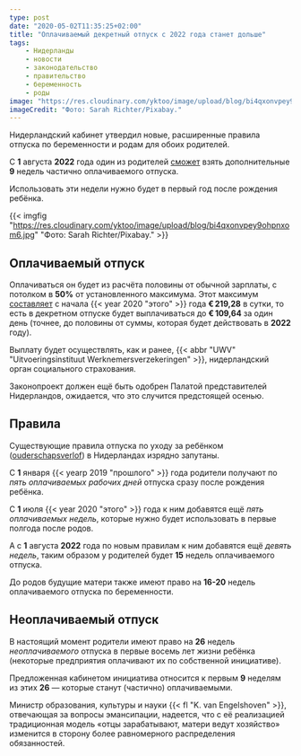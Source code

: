 ```yaml
---
type: post
date: "2020-05-02T11:35:25+02:00"
title: "Оплачиваемый декретный отпуск с 2022 года станет дольше"
tags:
    - Нидерланды
    - новости
    - законодательство
    - правительство
    - беременность
    - роды
image: "https://res.cloudinary.com/yktoo/image/upload/blog/bi4qxonvpey9ohpnxom6.jpg"
imageCredit: "Фото: Sarah Richter/Pixabay."
---
```


Нидерландский кабинет утвердил новые, расширенные правила отпуска по беременности и родам для обоих родителей.

С **1** августа **2022** года один из родителей [сможет](https://nos.nl/artikel/2332127-regeling-ouderschapsverlof-uitgebreid-vanaf-augustus-2022.html) взять дополнительные **9** недель частично оплачиваемого отпуска.

Использовать эти недели нужно будет в первый год после рождения ребёнка.

<!--more-->

{{< imgfig "https://res.cloudinary.com/yktoo/image/upload/blog/bi4qxonvpey9ohpnxom6.jpg" "Фото: Sarah Richter/Pixabay." >}}

## Оплачиваемый отпуск

Оплачиваться он будет из расчёта половины от обычной зарплаты, с потолком в **50%** от установленного максимума. Этот максимум [составляет](https://www.uwv.nl/particulieren/bedragen/detail/maximumdagloon) с начала {{< year 2020 "этого" >}} года **€ 219,28** в сутки, то есть в декретном отпуске будет выплачиваться до **€ 109,64** за один день (точнее, до половины от суммы, которая будет действовать в **2022** году).

Выплату будет осуществлять, как и ранее, {{< abbr "UWV" "Uitvoeringsinstituut Werknemersverzekeringen" >}}, нидерландский орган социального страхования.

Законопроект должен ещё быть одобрен Палатой представителей Нидерландов, ожидается, что это случится предстоящей осенью.

## Правила

Существующие правила отпуска по уходу за ребёнком ([ouderschapsverlof](https://www.rijksoverheid.nl/onderwerpen/ouderschapsverlof/vraag-en-antwoord/recht-op-ouderschapsverlof)) в Нидерландах изрядно запутаны.

С **1** января {{< yearp 2019 "прошлого" >}} года родители получают по *пять оплачиваемых рабочих дней* отпуска сразу после рождения ребёнка.

С **1** июля {{< year 2020 "этого" >}} года к ним добавятся ещё *пять оплачиваемых недель*, которые нужно будет использовать в первые полгода после родов.

А с **1** августа **2022** года по новым правилам к ним добавятся ещё *девять недель*, таким образом у родителей будет **15** недель оплачиваемого отпуска.

До родов будущие матери также имеют право на **16-20** недель оплачиваемого отпуска по беременности.

## Неоплачиваемый отпуск

В настоящий момент родители имеют право на **26** недель *неоплачиваемого* отпуска в первые восемь лет жизни ребёнка (некоторые предприятия оплачивают их по собственной инициативе).

Предложенная кабинетом инициатива относится к первым **9** неделям из этих **26** — которые станут (частично) оплачиваемыми.

Министр образования, культуры и науки {{< fl "K. van Engelshoven" >}}, отвечающая за вопросы эмансипации, надеется, что с её реализацией традиционная модель «отцы зарабатывают, матери ведут хозяйство» изменится в сторону более равномерного распределения обязанностей.

